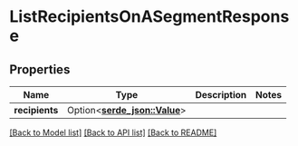 # ListRecipientsOnASegmentResponse

## Properties

Name | Type | Description | Notes
------------ | ------------- | ------------- | -------------
**recipients** | Option<[**serde_json::Value**](.md)> |  | 

[[Back to Model list]](../README.md#documentation-for-models) [[Back to API list]](../README.md#documentation-for-api-endpoints) [[Back to README]](../README.md)


